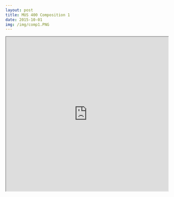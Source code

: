 ```yaml
---
layout: post
title: MUS 400 Composition 1
date: 2015-10-01
img: /img/comp1.PNG
---
```


<iframe src="https://drive.google.com/file/d/0B1dUInJge_OMU0hDMWhsN1pUaTQ/preview" width="100%" height="480"></iframe>

